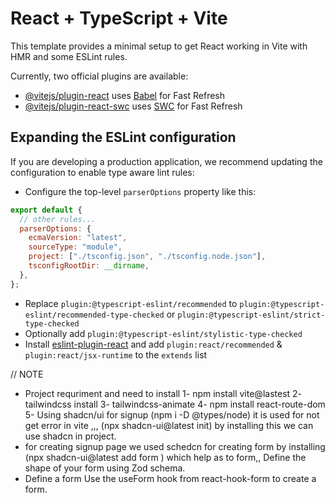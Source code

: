 # React + TypeScript + Vite

This template provides a minimal setup to get React working in Vite with HMR and some ESLint rules.

Currently, two official plugins are available:

- [@vitejs/plugin-react](https://github.com/vitejs/vite-plugin-react/blob/main/packages/plugin-react/README.md) uses [Babel](https://babeljs.io/) for Fast Refresh
- [@vitejs/plugin-react-swc](https://github.com/vitejs/vite-plugin-react-swc) uses [SWC](https://swc.rs/) for Fast Refresh

## Expanding the ESLint configuration

If you are developing a production application, we recommend updating the configuration to enable type aware lint rules:

- Configure the top-level `parserOptions` property like this:

```js
export default {
  // other rules...
  parserOptions: {
    ecmaVersion: "latest",
    sourceType: "module",
    project: ["./tsconfig.json", "./tsconfig.node.json"],
    tsconfigRootDir: __dirname,
  },
};
```

- Replace `plugin:@typescript-eslint/recommended` to `plugin:@typescript-eslint/recommended-type-checked` or `plugin:@typescript-eslint/strict-type-checked`
- Optionally add `plugin:@typescript-eslint/stylistic-type-checked`
- Install [eslint-plugin-react](https://github.com/jsx-eslint/eslint-plugin-react) and add `plugin:react/recommended` & `plugin:react/jsx-runtime` to the `extends` list

// NOTE

- Project requriment and need to install
  1- npm install vite@lastest
  2- tailwindcss install
  3- tailwindcss-animate
  4- npm install react-route-dom
  5- Using shadcn/ui for signup (npm i -D @types/node) it is used for not get error in vite ,,, (npx shadcn-ui@latest init) by installing this we can use shadcn in project.
- for creating signup page we used schedcn for creating form by installing (npx shadcn-ui@latest add form
  ) which help as to form,, Define the shape of your form using Zod schema.
- Define a form
  Use the useForm hook from react-hook-form to create a form.
